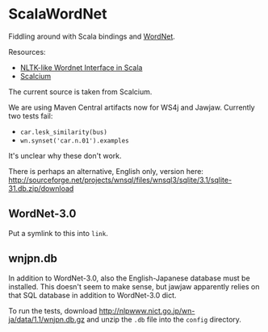 # ScalaWordNet

Fiddling around with Scala bindings and [WordNet](http://wordnet.princeton.edu).

Resources:

- [NLTK-like Wordnet Interface in Scala](http://sujitpal.blogspot.co.at/2014/04/nltk-like-wordnet-interface-in-scala.html)
- [Scalcium](https://github.com/sujitpal/scalcium)

The current source is taken from Scalcium.

We are using Maven Central artifacts now for WS4j and Jawjaw. Currently two tests fail:

 - `car.lesk_similarity(bus)`   
 - `wn.synset('car.n.01').examples`
 
It's unclear why these don't work.

There is perhaps an alternative, English only, version here:
http://sourceforge.net/projects/wnsql/files/wnsql3/sqlite/3.1/sqlite-31.db.zip/download

## WordNet-3.0

Put a symlink to this into `link`.

## wnjpn.db

In addition to WordNet-3.0, also the English-Japanese database must be installed. This
doesn't seem to make sense, but jawjaw apparently relies on that SQL database in addition
to WordNet-3.0 dict.

To run the tests, download http://nlpwww.nict.go.jp/wn-ja/data/1.1/wnjpn.db.gz
and unzip the `.db` file into the `config` directory.
